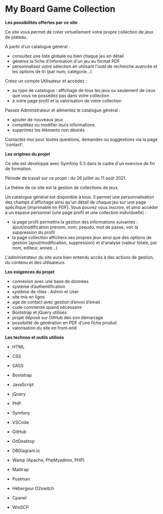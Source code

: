 # My Board Game Collection

**Les possibilités offertes par ce site**

Ce site vous permet de créer virtuellement votre propre collection de jeux de plateau.

A partir d'un catalogue général :
- consultez une liste globale ou bien chaque jeu en détail
- générez la fiche d'information d'un jeu au format PDF
- personnalisez votre sélection en utilisant l'outil de recherche avancée et les options de tri (par nom, catégorie...)

Créez un compte Utilisateur et accédez :
- au type de catalogue : affichage de tous les jeux ou seulement de ceux que vous ne possédez pas dans votre collection
- à votre page profil et la valorisation de votre collection

Passez Administrateur et alimentez le catalogue général :
- ajouter de nouveaux jeux
- complétez ou modifier leurs informations
- supprimez les éléments non désirés

Contactez moi pour toutes questions, demandes ou suggestions via la page 'contact'.

**Les origines du projet**

Ce site est développé avec Symfony 5.3 dans le cadre d'un exercice de fin de formation.

Période de travail sur ce projet : du 26 juillet au 11 août 2021.

Le thème de ce site est la gestion de collections de jeux.

Un catalogue général est disponible à tous. Il permet une personnalisation des champs d'affichage ainsi qu'un détail de chaque jeu sur une page spécifique (imprimable en PDF). Vous pouvez vous inscrire, et ainsi accéder à un espace personnel (une page profil et une collection individuelle) :

- la page profil permettra la gestion des informations suivantes : ajout/modification prenom, nom, pseudo, mot de passe, voir la suppression du profil
- la page collection affichera ses propres jeux ainsi que des options de gestion (ajout/modification, suppression) et d'analyse (valeur totale, par nom, editeur, annee...)

L’administrateur du site aura bien entendu accès à des actions de gestion, du contenu et des utilisateurs.

**Les exigences du projet**

- connexion avec une base de données
- système d’authentification
- système de rôles : Admin et User
- site mis en ligne
- age de contact avec gestion d’envoi d’email
- code commenté quand nécessaire
- Bootstrap et jQuery utilisés
- projet déposé sur GitHub dès son démarrage
- possibilité de génération en PDF d'une fiche produit
- valorisation du site en front-end

**Les technos et outils utilisés**

- HTML
- CSS
- SASS
- Bootstrap
- JavaScript
- jQuery
- PHP
- Symfony

- VSCode
- GitHub
- GitDesktop
- DBDiagram.io
- Wamp (Apache, PhpMyadmin, PHP)
- Mailtrap
- Postman
- Hébergeur O2switch
- Cpanel
- WinSCP